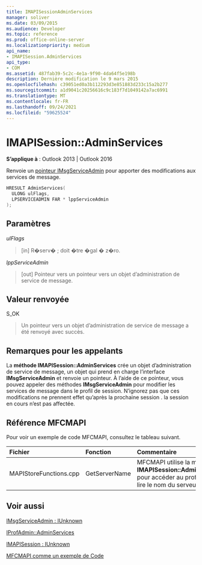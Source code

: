 ```yaml
---
title: IMAPISessionAdminServices
manager: soliver
ms.date: 03/09/2015
ms.audience: Developer
ms.topic: reference
ms.prod: office-online-server
ms.localizationpriority: medium
api_name:
- IMAPISession.AdminServices
api_type:
- COM
ms.assetid: 487fab39-5c2c-4e1a-9f90-4da64f5e198b
description: Dernière modification le 9 mars 2015
ms.openlocfilehash: c39051ed0a3b112293d3e851883d233c15a2b277
ms.sourcegitcommit: a1d9041c20256616c9c183f7d1049142a7ac6991
ms.translationtype: MT
ms.contentlocale: fr-FR
ms.lasthandoff: 09/24/2021
ms.locfileid: "59625524"
---
```

# <a name="imapisessionadminservices"></a>IMAPISession::AdminServices

  
  
**S’applique à** : Outlook 2013 | Outlook 2016 
  
Renvoie un [pointeur IMsgServiceAdmin](imsgserviceadminiunknown.md) pour apporter des modifications aux services de message. 
  
```cpp
HRESULT AdminServices(
  ULONG ulFlags,
  LPSERVICEADMIN FAR * lppServiceAdmin
);
```

## <a name="parameters"></a>Paramètres

 _ulFlags_
  
> [in] R�serv� ; doit �tre �gal � z�ro.
    
 _lppServiceAdmin_
  
> [out] Pointeur vers un pointeur vers un objet d’administration de service de message.
    
## <a name="return-value"></a>Valeur renvoyée

S_OK 
  
> Un pointeur vers un objet d’administration de service de message a été renvoyé avec succès.
    
## <a name="notes-to-callers"></a>Remarques pour les appelants

La **méthode IMAPISession::AdminServices** crée un objet d’administration de service de message, un objet qui prend en charge l’interface **IMsgServiceAdmin** et renvoie un pointeur. À l’aide de ce pointeur, vous pouvez appeler des méthodes **IMsgServiceAdmin** pour modifier les services de message dans le profil de session. N’ignorez pas que ces modifications ne prennent effet qu’après la prochaine session . la session en cours n’est pas affectée. 
  
## <a name="mfcmapi-reference"></a>Référence MFCMAPI

Pour voir un exemple de code MFCMAPI, consultez le tableau suivant.
  
|**Fichier**|**Fonction**|**Commentaire**|
|:-----|:-----|:-----|
|MAPIStoreFunctions.cpp  <br/> |GetServerName  <br/> |MFCMAPI utilise la méthode **IMAPISession::AdminServices** pour accéder au profil afin de lire le nom du serveur.  <br/> |
   
## <a name="see-also"></a>Voir aussi



[IMsgServiceAdmin : IUnknown](imsgserviceadminiunknown.md)
  
[IProfAdmin::AdminServices](iprofadmin-adminservices.md)
  
[IMAPISession : IUnknown](imapisessioniunknown.md)


[MFCMAPI comme un exemple de Code](mfcmapi-as-a-code-sample.md)

